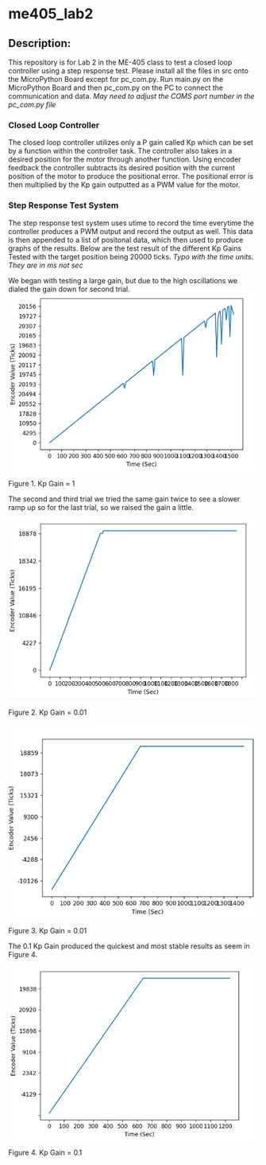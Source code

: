 # me405_lab2
## Description:
This repository is for Lab 2 in the ME-405 class to test a closed loop controller using a step response test.
Please install all the files in src onto the MicroPython Board except for pc_com.py.
Run main.py on the MicroPython Board and then pc_com.py on the PC to connect the communication and data.
*May need to adjust the COMS port number in the pc_com.py file*

### Closed Loop Controller
The closed loop controller utilizes only a P gain called Kp which can be set by a function within the controller task.
The controller also takes in a desired position for the motor through another function.
Using encoder feedback the controller subtracts its desired position with the current position of the motor to produce the positional error.
The positional error is then multiplied by the Kp gain outputted as a PWM value for the motor.

### Step Response Test System
The step response test system uses utime to record the time everytime the controller produces a PWM output and record the output as well.
This data is then appended to a list of positonal data, which then used to produce graphs of the results.
Below are the test result of the different Kp Gains Tested with the target position being 20000 ticks.
*Typo with the time units. They are in ms not sec*

We began with testing a large gain, but due to the high oscillations we dialed the gain down for second trial.
![gain_test1](gain1.png)

Figure 1. Kp Gain = 1

The second and third trial we tried the same gain twice to see a slower ramp up so for the last trial, so we raised the gain a little.

![gain_test](gain0.01.png)

Figure 2. Kp Gain = 0.01

![gain_test](gain0.01(2).png)

Figure 3. Kp Gain = 0.01

The 0.1 Kp Gain produced the quickest and most stable results as seem in Figure 4.

![gain_test](gain0.1.png)

Figure 4. Kp Gain = 0.1
